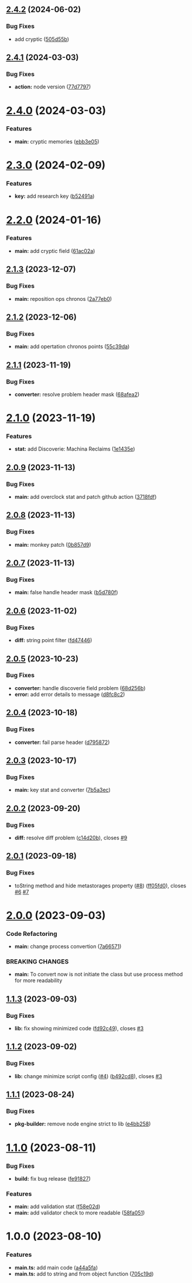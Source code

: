 ## [2.4.2](https://github.com/haloivanid/ingress-prime-stat/compare/v2.4.1...v2.4.2) (2024-06-02)


### Bug Fixes

* add cryptic ([505d55b](https://github.com/haloivanid/ingress-prime-stat/commit/505d55bc0993054336cd5a4211740d8a7c4a089b))

## [2.4.1](https://github.com/haloivanid/ingress-prime-stat/compare/v2.4.0...v2.4.1) (2024-03-03)


### Bug Fixes

* **action:** node version ([77d7797](https://github.com/haloivanid/ingress-prime-stat/commit/77d7797f55e3559ddb1e783848b2e8f124be986b))

# [2.4.0](https://github.com/haloivanid/ingress-prime-stat/compare/v2.3.0...v2.4.0) (2024-03-03)


### Features

* **main:** cryptic memories ([ebb3e05](https://github.com/haloivanid/ingress-prime-stat/commit/ebb3e05766e1d08886c68f9b4f9abcdf055d0060))

# [2.3.0](https://github.com/haloivanid/ingress-prime-stat/compare/v2.2.0...v2.3.0) (2024-02-09)


### Features

* **key:** add research key ([b52491a](https://github.com/haloivanid/ingress-prime-stat/commit/b52491a1d2e01f8fd60fecec91bb6fdc92bb56f5))

# [2.2.0](https://github.com/haloivanid/ingress-prime-stat/compare/v2.1.3...v2.2.0) (2024-01-16)


### Features

* **main:** add cryptic field ([61ac02a](https://github.com/haloivanid/ingress-prime-stat/commit/61ac02a073d23a7021c72c74c27d258488c2f329))

## [2.1.3](https://github.com/haloivanid/ingress-prime-stat/compare/v2.1.2...v2.1.3) (2023-12-07)


### Bug Fixes

* **main:** reposition ops chronos ([2a77eb0](https://github.com/haloivanid/ingress-prime-stat/commit/2a77eb0d392a5ce76f5432af8ec0a1e74fdf53d8))

## [2.1.2](https://github.com/haloivanid/ingress-prime-stat/compare/v2.1.1...v2.1.2) (2023-12-06)


### Bug Fixes

* **main:** add opertation chronos points ([55c39da](https://github.com/haloivanid/ingress-prime-stat/commit/55c39daac0baaaa5f4b4e4ac1ec19186e9fdfaa1))

## [2.1.1](https://github.com/haloivanid/ingress-prime-stat/compare/v2.1.0...v2.1.1) (2023-11-19)


### Bug Fixes

* **converter:** resolve problem header mask ([68afea2](https://github.com/haloivanid/ingress-prime-stat/commit/68afea23feec41e26e769d6a35c5be2548e4def0))

# [2.1.0](https://github.com/haloivanid/ingress-prime-stat/compare/v2.0.9...v2.1.0) (2023-11-19)


### Features

* **stat:** add Discoverie: Machina Reclaims ([1e1435e](https://github.com/haloivanid/ingress-prime-stat/commit/1e1435ef453bf898fd45300f9a39392b8a721546))

## [2.0.9](https://github.com/haloivanid/ingress-prime-stat/compare/v2.0.8...v2.0.9) (2023-11-13)


### Bug Fixes

* **main:** add overclock stat and patch github action ([3718fdf](https://github.com/haloivanid/ingress-prime-stat/commit/3718fdf63cf1b71253138be69faef28ec472a140))

## [2.0.8](https://github.com/haloivanid/ingress-prime-stat/compare/v2.0.7...v2.0.8) (2023-11-13)


### Bug Fixes

* **main:** monkey patch ([0b857d9](https://github.com/haloivanid/ingress-prime-stat/commit/0b857d9c6c05f8dafab1ca46538974e7078214b0))

## [2.0.7](https://github.com/haloivanid/ingress-prime-stat/compare/v2.0.6...v2.0.7) (2023-11-13)


### Bug Fixes

* **main:** false handle header mask ([b5d780f](https://github.com/haloivanid/ingress-prime-stat/commit/b5d780f0879cd4ccb193d0b85496d28162227dc4))

## [2.0.6](https://github.com/haloivanid/ingress-prime-stat/compare/v2.0.5...v2.0.6) (2023-11-02)


### Bug Fixes

* **diff:** string point filter ([fd47446](https://github.com/haloivanid/ingress-prime-stat/commit/fd47446c153d2fa19a346a435dbd2c75084d5ddf))

## [2.0.5](https://github.com/haloivanid/ingress-prime-stat/compare/v2.0.4...v2.0.5) (2023-10-23)


### Bug Fixes

* **converter:** handle discoverie field problem ([68d256b](https://github.com/haloivanid/ingress-prime-stat/commit/68d256b3fec1fb09ec5c6a23f7c4a6f23ca8254e))
* **error:** add error details to message ([d8fc8c2](https://github.com/haloivanid/ingress-prime-stat/commit/d8fc8c29694188418423b7b0ad288fde784727bc))

## [2.0.4](https://github.com/haloivanid/ingress-prime-stat/compare/v2.0.3...v2.0.4) (2023-10-18)


### Bug Fixes

* **converter:** fail parse header ([d795872](https://github.com/haloivanid/ingress-prime-stat/commit/d79587273a5a48642fb6d13ca8058524fda5ad3f))

## [2.0.3](https://github.com/haloivanid/ingress-prime-stat/compare/v2.0.2...v2.0.3) (2023-10-17)


### Bug Fixes

* **main:** key stat and converter ([7b5a3ec](https://github.com/haloivanid/ingress-prime-stat/commit/7b5a3ec7dfc13b7207a6d84143688f0d26adc576))

## [2.0.2](https://github.com/haloivanid/ingress-prime-stat/compare/v2.0.1...v2.0.2) (2023-09-20)


### Bug Fixes

* **diff:** resolve diff problem ([c14d20b](https://github.com/haloivanid/ingress-prime-stat/commit/c14d20bc6448b7dc0e1f7a41cedb565b14d03574)), closes [#9](https://github.com/haloivanid/ingress-prime-stat/issues/9)

## [2.0.1](https://github.com/haloivanid/ingress-prime-stat/compare/v2.0.0...v2.0.1) (2023-09-18)


### Bug Fixes

* toString method and hide metastorages property ([#8](https://github.com/haloivanid/ingress-prime-stat/issues/8)) ([ff05fd0](https://github.com/haloivanid/ingress-prime-stat/commit/ff05fd08163a07892e56cb54051e549525fc1056)), closes [#6](https://github.com/haloivanid/ingress-prime-stat/issues/6) [#7](https://github.com/haloivanid/ingress-prime-stat/issues/7)

# [2.0.0](https://github.com/haloivanid/ingress-prime-stat/compare/v1.1.3...v2.0.0) (2023-09-03)


### Code Refactoring

* **main:** change process convertion ([7a66571](https://github.com/haloivanid/ingress-prime-stat/commit/7a6657116d124bf01814cd71ae1c9a7f1c7918fd))


### BREAKING CHANGES

* **main:** To convert now is not initiate the class but use process method for more
readability

## [1.1.3](https://github.com/haloivanid/ingress-prime-stat/compare/v1.1.2...v1.1.3) (2023-09-03)


### Bug Fixes

* **lib:** fix showing minimized code ([fd92c49](https://github.com/haloivanid/ingress-prime-stat/commit/fd92c495447a044b37bb5362cc59aa90210aa9ec)), closes [#3](https://github.com/haloivanid/ingress-prime-stat/issues/3)

## [1.1.2](https://github.com/haloivanid/ingress-prime-stat/compare/v1.1.1...v1.1.2) (2023-09-02)


### Bug Fixes

* **lib:** change minimize script config ([#4](https://github.com/haloivanid/ingress-prime-stat/issues/4)) ([b492cd8](https://github.com/haloivanid/ingress-prime-stat/commit/b492cd851eb1e8bec35f4e313fe91be873ff4a1f)), closes [#3](https://github.com/haloivanid/ingress-prime-stat/issues/3)

## [1.1.1](https://github.com/haloivanid/ingress-prime-stat/compare/v1.1.0...v1.1.1) (2023-08-24)


### Bug Fixes

* **pkg-builder:** remove node engine strict to lib ([e4bb258](https://github.com/haloivanid/ingress-prime-stat/commit/e4bb258cccc7038fe74a29a2fe42e2a990d701fb))

# [1.1.0](https://github.com/haloivanid/ingress-prime-stat/compare/v1.0.0...v1.1.0) (2023-08-11)


### Bug Fixes

* **build:** fix bug release ([fe91827](https://github.com/haloivanid/ingress-prime-stat/commit/fe9182731093936ec2456da168684a08ffbb1cd6))


### Features

* **main:** add validation stat ([f58e02d](https://github.com/haloivanid/ingress-prime-stat/commit/f58e02d2ad4c5d03effdf72bfd10d88247851e62))
* **main:** add validator check to more readable ([58fa051](https://github.com/haloivanid/ingress-prime-stat/commit/58fa051b12e74f2f9cceed678cd0aed1bd69080d))

# 1.0.0 (2023-08-10)


### Features

* **main.ts:** add main code ([a44a5fa](https://github.com/haloivanid/ingress-prime-stat/commit/a44a5fa1b8b395448ef984c07ac6bd0bb09e7836))
* **main.ts:** add to string and from object function ([705c19d](https://github.com/haloivanid/ingress-prime-stat/commit/705c19d3efc24f0e90cc45ae50536d88d9c43888))

